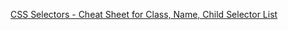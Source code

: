
[CSS Selectors - Cheat Sheet for Class, Name, Child Selector List](https://www.freecodecamp.org/news/css-selectors-cheat-sheet-for-beginners)
